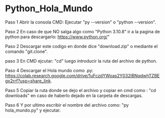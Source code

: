 # Python_Hola_Mundo


Paso 1 Abrir la consola CMD: Ejecutar "py --version" o "python --version". 

Paso 2 En caso de que NO salga algo como "Python 3.10.8" ir a la pagina de python para descargarlo: https://www.python.org/" 

Paso 2 Descargar este codigo en donde dice "download.zip" o mediante el comando "git.clone".

paso 3 En CMD ejcutar: "cd" luego introducir la ruta del archivo de python.

Paso 4 Descargar el Hola mundo como .py: https://colab.research.google.com/drive/1uFczdYWoas2Y032lBNqdwhTZBEgx2rrf?usp=share_link.

Paso 5 Copiar la ruta donde se dejo el archivo y copiar en cmd como : "cd downloads" en caso de haberlo dejado en la carpeta de descargas.

Paso 6 Y por ultimo escribir el nombre del archivo como: "py hola_mundo.py" y ejecutar.
